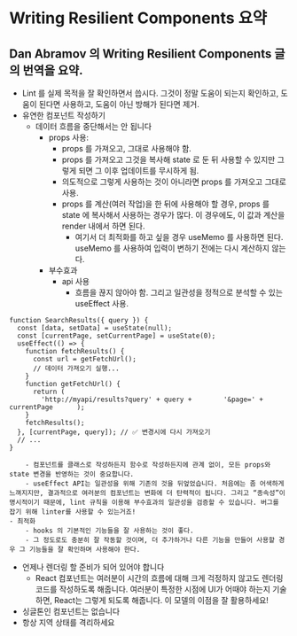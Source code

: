 # Writing Resilient Components 요약

## Dan Abramov 의 Writing Resilient Components 글의 번역을 요약.

- Lint 를 실제 목적을 잘 확인하면서 씁시다. 그것이 정말 도움이 되는지 확인하고, 도움이 된다면 사용하고, 도움이 아닌 방해가 된다면 제거.
- 유연한 컴포넌트 작성하기
  - 데이터 흐름을 중단해서는 안 됩니다
    - props 사용:
      - props 를 가져오고, 그대로 사용해야 함.
      - props 를 가져오고 그것을 복사해 state 로 둔 뒤 사용할 수 있지만
        그렇게 되면 그 이후 업데이트를 무시하게 됨.
      - 의도적으로 그렇게 사용하는 것이 아니라면 props 를 가져오고 그대로 사용.
      - props 를 계산(여러 작업)을 한 뒤에 사용해야 할 경우, props 를 state 에 복사해서 사용하는 경우가 많다.
        이 경우에도, 이 값과 계산을 render 내에서 하면 된다.
        - 여기서 더 최적화를 하고 싶을 경우 useMemo 를 사용하면 된다.
          useMemo 를 사용하여 입력이 변하기 전에는 다시 계산하지 않는다.
    - 부수효과
      - api 사용
        - 흐름을 끊지 않아야 함. 그리고 일관성을 정적으로 분석할 수 있는 useEffect 사용.

```
function SearchResults({ query }) {
  const [data, setData] = useState(null);
  const [currentPage, setCurrentPage] = useState(0);
  useEffect(() => {
    function fetchResults() {
      const url = getFetchUrl();
      // 데이터 가져오기 실행...
    }
    function getFetchUrl() {
      return (
        'http://myapi/results?query' + query +        '&page=' + currentPage      );
    }
    fetchResults();
  }, [currentPage, query]); // ✅ 변경시에 다시 가져오기
  // ...
}
```

        - 컴포넌트를 클래스로 작성하든지 함수로 작성하든지에 관계 없이, 모든 props와 state 변경을 반영하는 것이 중요합니다.
        - useEffect API는 일관성을 위해 기존의 것을 뒤엎었습니다. 처음에는 좀 어색하게 느껴지지만, 결과적으로 여러분의 컴포넌트는 변화에 더 탄력적이 됩니다. 그리고 “종속성”이 명시적이기 때문에, lint 규칙을 이용해 부수효과의 일관성을 검증할 수 있습니다. 버그를 잡기 위해 linter를 사용할 수 있는거죠!
    - 최적화
        - hooks 의 기본적인 기능들을 잘 사용하는 것이 좋다.
        - 그 정도로도 충분히 잘 작동할 것이며, 더 추가하거나 다른 기능을 만들어 사용할 경우 그 기능들을 잘 확인하며 사용해야 한다.

- 언제나 렌더링 할 준비가 되어 있어야 합니다
  - React 컴포넌트는 여러분이 시간의 흐름에 대해 크게 걱정하지 않고도 렌더링 코드를 작성하도록 해줍니다. 여러분이 특정한 시점에 UI가 어때야 하는지 기술하면, React는 그렇게 되도록 해줍니다. 이 모델의 이점을 잘 활용하세요!
- 싱글톤인 컴포넌트는 없습니다
- 항상 지역 상태를 격리하세요
